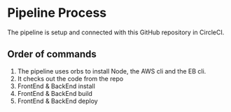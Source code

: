 # Pipeline Process

The pipeline is setup and connected with this GitHub repository in CircleCI.

## Order of commands

1. The pipeline uses orbs to install Node, the AWS cli and the EB cli.
2. It checks out the code from the repo
3. FrontEnd & BackEnd install
4. FrontEnd & BackEnd build
5. FrontEnd & BackEnd deploy
